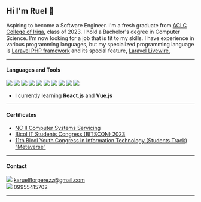 
## Hi I'm Ruel 👋
Aspiring to become a Software Engineer. I'm a fresh graduate from <a href="https://www.facebook.com/ACLCCollegeIRIGA" class="text-blue-500" target="_blank">ACLC College of Iriga,</a> class of 2023. I hold a Bachelor's degree in Computer Science. I'm now looking for a job that is fit to my skills. I have experience in various programming languages, but my specialized programming language is <a href="https://laravel.com/" class="text-blue-500" target="_blank">Laravel PHP framework</a> and its special feature, <a href="https://laravel-livewire.com/" class="text-blue-500" target="_blank">Laravel Livewire.</a>
****
#### Languages and Tools

[<img src="https://api.iconify.design/logos:laravel.svg"/>](https://laravel.com/) [<img src="https://api.iconify.design/devicon:livewire.svg"/>](https://laravel-livewire.com/) [<img src="https://api.iconify.design/logos:vue.svg"/>](https://vuejs.org/) [<img src="https://api.iconify.design/logos:react.svg"/>](https://react.dev/) [<img src="https://api.iconify.design/logos:javascript.svg"/>](https://developer.mozilla.org/en-US/docs/Web/JavaScript) [<img src="https://api.iconify.design/logos:tailwindcss-icon.svg"/>](https://tailwindcss.com/docs/guides/laravel) [<img src="https://api.iconify.design/devicon:bootstrap.svg"/>](https://getbootstrap.com/docs/5.0/getting-started/introduction/) [<img src="https://api.iconify.design/skill-icons:html.svg"/>](https://developer.mozilla.org/en-US/docs/Web/HTML) [<img src="https://api.iconify.design/skill-icons:css.svg"/>](https://developer.mozilla.org/en-US/docs/Web/CSS) [<img src="https://api.iconify.design/logos:php.svg"/>](https://devdocs.io/php/)

- I currently learning  **React.js** and **Vue.js**
***

#### Certificates
- [NC II Computer Systems Servicing](https://drive.google.com/file/d/1h9jMHwQGvRt4zICdETNeFuUFJ55WcE_4/view?usp=drive_link)
- [Bicol IT Students Congress (BITSCON) 2023](https://drive.google.com/file/d/1_8V1VlbKsPaVBSzJjO3h9EISd2BVpuGy/view?usp=sharing)
- [11th Bicol Youth Congress in Information Technology (Students Track) “Metaverse”](https://drive.google.com/file/d/1NfgOn8aCUHyk5ZqEAbez8a0wyL7FhP75/view?usp=sharing)
***
#### Contact
<img src="https://api.iconify.design/ic:outline-email.svg" style="background-color: white"/> karuelflorperezz@gmail.com
<br> <img src="https://api.iconify.design/ph:phone.svg" style="background-color: white;"/> 09955415702

****

